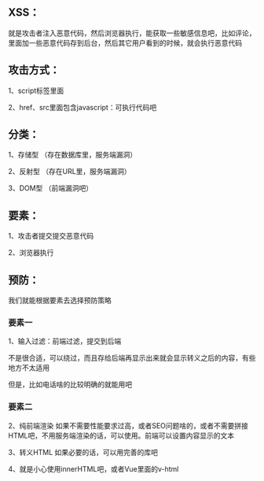 ## XSS：
就是攻击者注入恶意代码，然后浏览器执行，能获取一些敏感信息吧，比如评论，里面加一些恶意代码存到后台，然后其它用户看到的时候，就会执行恶意代码

## 攻击方式：
1、script标签里面

2、href、src里面包含javascript：可执行代码吧

## 分类：
1、存储型   （存在数据库里，服务端漏洞）

2、反射型   （存在URL里，服务端漏洞）

3、DOM型 （前端漏洞吧）

## 要素：
1、攻击者提交提交恶意代码

2、浏览器执行

## 预防：
我们就能根据要素去选择预防策略

### 要素一
1、输入过滤：前端过滤，提交到后端

不是很合适，可以绕过，而且存给后端再显示出来就会显示转义之后的内容，有些地方不太适用

但是，比如电话啥的比较明确的就能用吧

### 要素二

2、纯前端渲染
如果不需要性能要求过高，或者SEO问题啥的，或者不需要拼接HTML吧，不用服务端渲染的话，可以使用。前端可以设置内容显示的文本

3、转义HTML
如果必要的话，可以用完善的库吧

4、就是小心使用innerHTML吧，或者Vue里面的v-html